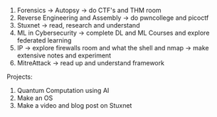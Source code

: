 1. Forensics -> Autopsy     -> do CTF's and THM room
2. Reverse Engineering and Assembly   -> do pwncollege and picoctf
3. Stuxnet    -> read, research and understand
4. ML in Cybersecurity    -> complete DL and ML Courses and explore federated learning
5. IP   -> explore firewalls room and what the shell and nmap -> make extensive notes and experiment
6. MitreAttack -> read up and understand framework


Projects:
1. Quantum Computation using AI
2. Make an OS
3. Make a video and blog post on Stuxnet

